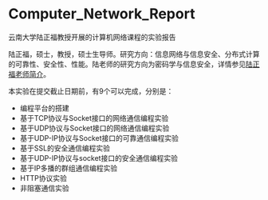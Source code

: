 # Computer_Network_Report

云南大学陆正福教授开展的计算机网络课程的实验报告

陆正福，硕士，教授，硕士生导师。研究方向：信息网络与信息安全、分布式计算的可靠性、安全性、性能。陆老师的研究方向为密码学与信息安全，详情参见[陆正福老师简介](http://www.ms.ynu.edu.cn/info/1041/1064.htm)。

本实验在提交截止日期前，有9个可以完成，分别是：

- 编程平台的搭建
- 基于TCP协议与Socket接口的网络通信编程实验
- 基于UDP协议与Socket接口的网络通信编程实验
- 基于UDP-IP协议与Socket接口的可靠通信编程实验
- 基于SSL的安全通信编程实验
- 基于UDP-IP协议与socket接口的安全通信编程实验
- 基于IP多播的群组通信编程实验
- HTTP协议实验
- 非阻塞通信实验